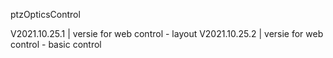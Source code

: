 ptzOpticsControl

V2021.10.25.1 | versie for web control - layout
V2021.10.25.2 | versie for web control - basic control
